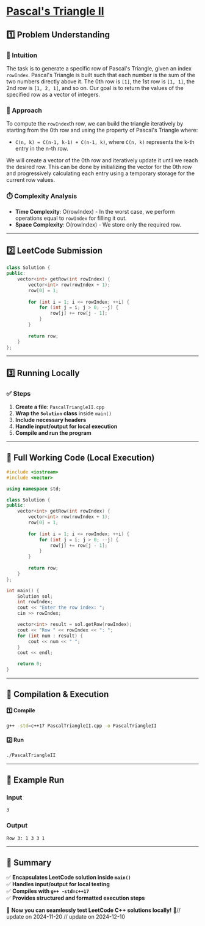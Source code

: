 # **[Pascal's Triangle II](https://leetcode.com/problems/pascals-triangle-ii/description/)**  

## **1️⃣ Problem Understanding**  
### **📌 Intuition**  
The task is to generate a specific row of Pascal's Triangle, given an index `rowIndex`. Pascal's Triangle is built such that each number is the sum of the two numbers directly above it. The 0th row is `[1]`, the 1st row is `[1, 1]`, the 2nd row is `[1, 2, 1]`, and so on. Our goal is to return the values of the specified row as a vector of integers.

### **🚀 Approach**  
To compute the `rowIndex`th row, we can build the triangle iteratively by starting from the 0th row and using the property of Pascal's Triangle where:
- `C(n, k) = C(n-1, k-1) + C(n-1, k)`, where `C(n, k)` represents the k-th entry in the n-th row.

We will create a vector of the 0th row and iteratively update it until we reach the desired row. This can be done by initializing the vector for the 0th row and progressively calculating each entry using a temporary storage for the current row values.

### **⏱️ Complexity Analysis**  
- **Time Complexity**: O(rowIndex) - In the worst case, we perform operations equal to `rowIndex` for filling it out.  
- **Space Complexity**: O(rowIndex) - We store only the required row.

---  

## **2️⃣ LeetCode Submission**  
```cpp
class Solution {
public:
    vector<int> getRow(int rowIndex) {
        vector<int> row(rowIndex + 1);
        row[0] = 1;
        
        for (int i = 1; i <= rowIndex; ++i) {
            for (int j = i; j > 0; --j) {
                row[j] += row[j - 1];
            }
        }
        
        return row;
    }
};  
```  

---  

## **3️⃣ Running Locally**  
### **✅ Steps**  
1. **Create a file**: `PascalTriangleII.cpp`  
2. **Wrap the `Solution` class** inside `main()`  
3. **Include necessary headers**  
4. **Handle input/output for local execution**  
5. **Compile and run the program**  

---  

## **📝 Full Working Code (Local Execution)**  
```cpp
#include <iostream>
#include <vector>

using namespace std;

class Solution {
public:
    vector<int> getRow(int rowIndex) {
        vector<int> row(rowIndex + 1);
        row[0] = 1;
        
        for (int i = 1; i <= rowIndex; ++i) {
            for (int j = i; j > 0; --j) {
                row[j] += row[j - 1];
            }
        }
        
        return row;
    }
};

int main() {
    Solution sol;
    int rowIndex;
    cout << "Enter the row index: ";
    cin >> rowIndex;

    vector<int> result = sol.getRow(rowIndex);
    cout << "Row " << rowIndex << ": ";
    for (int num : result) {
        cout << num << " ";
    }
    cout << endl;

    return 0;
}
```  

---  

## **🔧 Compilation & Execution**  
#### **1️⃣ Compile**  
```bash
g++ -std=c++17 PascalTriangleII.cpp -o PascalTriangleII
```  

#### **2️⃣ Run**  
```bash
./PascalTriangleII
```  

---  

## **🎯 Example Run**  
### **Input**  
```
3
```  
### **Output**  
```
Row 3: 1 3 3 1 
```  

---  

## **📌 Summary**  
✅ **Encapsulates LeetCode solution inside `main()`**  
✅ **Handles input/output for local testing**  
✅ **Compiles with `g++ -std=c++17`**  
✅ **Provides structured and formatted execution steps**  

🚀 **Now you can seamlessly test LeetCode C++ solutions locally!** 🚀// update on 2024-11-20
// update on 2024-12-10
